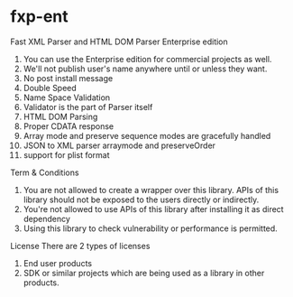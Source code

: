# fxp-ent
Fast XML Parser and HTML DOM Parser Enterprise edition


1. You can use the Enterprise edition for commercial projects as well.
2. We'll not publish user's name anywhere until or unless they want.
3. No post install message
4. Double Speed
5. Name Space Validation
6. Validator is the part of Parser itself
7. HTML DOM Parsing
8. Proper CDATA response
9. Array mode and preserve sequence modes are gracefully handled
10. JSON to XML parser arraymode and preserveOrder
11. support for plist format


Term & Conditions
1. You are not allowed to create a wrapper over this library. APIs of this library should not be exposed to the users directly or indirectly.
2. You're not allowed to use APIs of this library after installing it as direct dependency
3. Using this library to check vulnerability or performance is permitted.

License
There are 2 types of licenses

1. End user products
2. SDK or similar projects which are being used as a library in other products.
